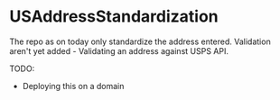 # USAddressStandardization

The repo as on today only standardize the address entered. Validation aren't yet added - Validating an address against USPS API.

TODO:

- Deploying this on a domain